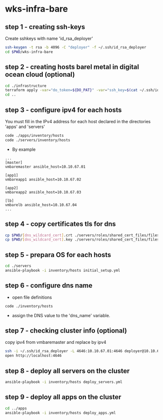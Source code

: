 # wks-infra-bare

## step 1 - creating ssh-keys

Create sshkeys with name 'id_rsa_deployer'

```bash
ssh-keygen -t rsa -b 4096 -C "deployer" -f ~/.ssh/id_rsa_deployer
cd $PWD/wks-infra-bare
```

## step 2 - creating hosts barel metal in digital ocean cloud (optional)

```bash
cd ./infrastructure
terraform apply -var="do_token=${DO_PAT}" -var="ssh_key=$(cat ~/.ssh/id_rsa_deployer.pub)"
cd ..
```

## step 3 - configure ipv4 for each hosts

You must fill in the IPv4 address for each host declared in the directories 'apps' and 'servers'

```bash
code ./apps/inventory/hosts
code ./servers/inventory/hosts
```

* By example
```ansible
...
[master]
vmbaremaster ansible_host=10.10.67.01

[app1]
vmbareapp1 ansible_host=10.10.67.02

[app2]
vmbareapp2 ansible_host=10.10.67.03

[lb]
vmbarelb ansible_host=10.10.67.04
...
```

## step 4 - copy certificates tls for dns

```bash
cp $PWD/[dns_wildcard_cert].crt ./servers/roles/shared_cert_files/files
cp $PWD/[dns_wildcard_cert].key ./servers/roles/shared_cert_files/files
```

## step 5 - prepara OS for each hosts

```bash
cd ./servers
ansible-playbook -i inventory/hosts initial_setup.yml
```

## step 6 - configure dns name

* open file definitions

```bash
code ./inventory/hosts
```

* assign the DNS value to the 'dns_name' variable.

## step 7 - checking cluster info (optional)

copy ipv4 from vmbaremaster and replace by ipv4

```bash
ssh -i ~/.ssh/id_rsa_deployer -L 4646:10.10.67.01:4646 deployer@10.10.67.01
open http://localhost:4646
```

## step 8 - deploy all servers on the cluster

```bash
ansible-playbook -i inventory/hosts deploy_servers.yml
```

## step 9 - deploy all apps on the cluster

```bash
cd ../apps
ansible-playbook -i inventory/hosts deploy_apps.yml
```
